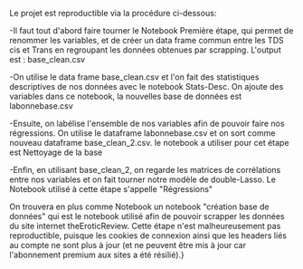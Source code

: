 Le projet est reproductible via la procédure ci-dessous:

-Il faut tout d'abord faire tourner le Notebook Première étape, qui permet de renommer les variables, et de créer un data frame commun entre les TDS cis et Trans en
regroupant les données obtenues par scrapping. L'output est : base_clean.csv

-On utilise le data frame base_clean.csv et l'on fait des statistiques descriptives de nos données avec le notebook Stats-Desc. On ajoute des variables dans ce notebook,
la nouvelles base de données est labonnebase.csv

-Ensuite, on labélise l'ensemble de nos variables afin de pouvoir faire nos régressions. On utilise le dataframe labonnebase.csv et on sort comme nouveau dataframe
base_clean_2.csv. le notebook a utiliser pour cet étape est Nettoyage de la base

-Enfin, en utilisant base_clean_2, on regarde les matrices de corrélations entre nos variables et on fait tourner notre modèle de double-Lasso. Le Notebook utilisé à cette étape s'appelle "Régressions" 

On trouvera en plus comme Notebook un notebook "création base de données" qui est le notebook utilisé afin de pouvoir scrapper les données du site internet theEroticReview. Cette étape n'est malheureusement pas reproductible, puisque les cookies de connexion ainsi que les headers liés au compte ne sont plus à jour (et ne peuvent être mis à jour car l'abonnement premium aux sites a été résilié).}
